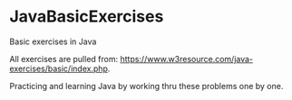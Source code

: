 # JavaBasicExercises
Basic exercises in Java

All exercises are pulled from: https://www.w3resource.com/java-exercises/basic/index.php. 

Practicing and learning Java by working thru these problems one by one.
